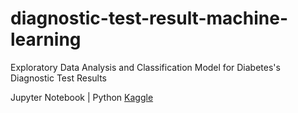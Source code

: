 # diagnostic-test-result-machine-learning
Exploratory Data Analysis and Classification Model for Diabetes's Diagnostic Test Results

Jupyter Notebook | Python
[Kaggle](https://www.kaggle.com/anthonytheon/diagnostic-test-results-machine-learning)
